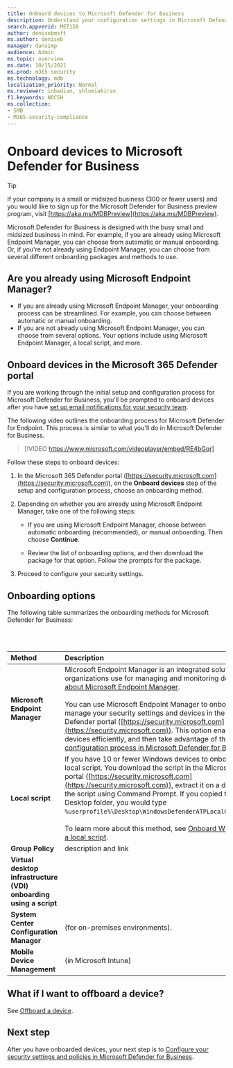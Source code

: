 ```yaml
---
title: Onboard devices to Microsoft Defender for Business
description: Understand your configuration settings in Microsoft Defender for Business
search.appverid: MET150
author: denisebmsft
ms.author: deniseb
manager: dansimp 
audience: Admin
ms.topic: overview
ms.date: 10/15/2021
ms.prod: m365-security
ms.technology: mdb
localization_priority: Normal
ms.reviewer: inbadian, shlomiakirav
f1.keywords: NOCSH 
ms.collection: 
- SMB
- M365-security-compliance
---
```


# Onboard devices to Microsoft Defender for Business

> [!TIP]
> If your company is a small or midsized business (300 or fewer users) and you would like to sign up for the Microsoft Defender for Business preview program, visit [https://aka.ms/MDBPreview](https://aka.ms/MDBPreview).

Microsoft Defender for Business is designed with the busy small and midsized business in mind. For example, if you are already using Microsoft Endpoint Manager, you can choose from automatic or manual onboarding. Or, if you're not already using Endpoint Manager, you can choose from several different onboarding packages and methods to use.

## Are you already using Microsoft Endpoint Manager?

- If you are already using Microsoft Endpoint Manager, your onboarding process can be streamlined. For example, you can choose between automatic or manual onboarding. 
- If you are not already using Microsoft Endpoint Manager, you can choose from several options. Your options include using Microsoft Endpoint Manager, a local script, and more. 

## Onboard devices in the Microsoft 365 Defender portal

If you are working through the initial setup and configuration process for Microsoft Defender for Business, you'll be prompted to onboard devices after you have [set up email notifications for your security team](mdb-email-notifications.md).

The following video outlines the onboarding process for Microsoft Defender for Endpoint. This process is similar to what you'll do in Microsoft Defender for Business.

> [!VIDEO https://www.microsoft.com/videoplayer/embed/RE4bGqr]

Follow these steps to onboard devices:

1. In the Microsoft 365 Defender portal ([https://security.microsoft.com](https://security.microsoft.com)), on the **Onboard devices** step of the setup and configuration process, choose an onboarding method.

2. Depending on whether you are already using Microsoft Endpoint Manager, take one of the following steps:

   - If you are using Microsoft Endpoint Manager, choose between automatic onboarding (recommended), or manual onboarding. Then choose **Continue**.

   - Review the list of onboarding options, and then download the package for that option. Follow the prompts for the package.

3. Proceed to configure your security settings.

## Onboarding options

The following table summarizes the onboarding methods for Microsoft Defender for Business:

<br/><br/>

| Method | Description |
|:---|:---|
| **Microsoft Endpoint Manager** | Microsoft Endpoint Manager is an integrated solution that many organizations use for managing and monitoring devices. [Learn more about Microsoft Endpoint Manager](/mem/endpoint-manager-overview). <br/><br/>You can use Microsoft Endpoint Manager to onboard devices, and then manage your security settings and devices in the Microsoft 365 Defender portal ([https://security.microsoft.com](https://security.microsoft.com)). This option enables you to onboard devices efficiently, and then take advantage of the [streamlined configuration process in Microsoft Defender for Business](mdb-choose-portal.md).  |
| **Local script** | If you have 10 or fewer Windows devices to onboard, you can use a local script. You download the script in the Microsoft 365 Defender portal ([https://security.microsoft.com](https://security.microsoft.com)), extract it on a device, and then run the script using Command Prompt. If you copied the script to the Desktop folder, you would type `%userprofile%\Desktop\WindowsDefenderATPLocalOnboardingScript.cmd`. <br/><br/>To learn more about this method, see [Onboard Windows devices using a local script](../defender-endpoint/configure-endpoints-script.md).|
| **Group Policy** | description and link | 
| **Virtual desktop infrastructure (VDI) onboarding using a script** |  |
| **System Center Configuration Manager** | (for on-premises environments). |
| **Mobile Device Management** | (in Microsoft Intune) |


## What if I want to offboard a device?

See [Offboard a device](mdb-manage-devices.md#offboard-a-device).

## Next step

After you have onboarded devices, your next step is to [Configure your security settings and policies in Microsoft Defender for Business](mdb-configure-security-settings.md).